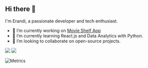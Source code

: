 ## Hi there 👋
I'm Erandi, a passionate developer and tech enthusiast.

- 🔭 I’m currently working on [Movie Shelf App](https://github.com/erandime/movie-shelf-app)
- 🌱 I’m currently learning React.js and Data Analytics with Python.
- 👯 I’m looking to collaborate on open-source projects.
<!--
- 🤔 I’m looking for help with ...
- 💬 Ask me about ...
- 📫 How to reach me: ...
- 😄 Pronouns: ...
- ⚡ Fun fact: ...
-->
![](http://github-profile-summary-cards.vercel.app/api/cards/repos-per-language?username=erandime&theme=default)
![](http://github-profile-summary-cards.vercel.app/api/cards/most-commit-language?username=erandime&theme=default)

![Metrics](https://github.com/your-username/metrics/blob/main/github-metrics.svg)









